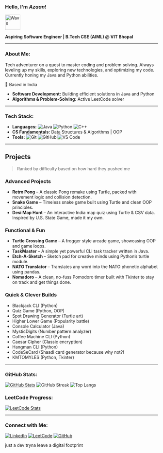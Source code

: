 ### Hello, I'm ***Azaan***!  
<p align="left">
  <img src="https://camo.githubusercontent.com/fa3b9292d0f2bfe0e30c0d8b0e0fb7ad611ffdf5452a610f621dbf137c3f5a5c/68747470733a2f2f656d6f6a69732e736c61636b6d6f6a69732e636f6d2f656d6f6a69732f696d616765732f313537373330353530352f373337332f68616e645f776176652e6769663f31353737333035353035" alt="Wave" width="50">
</p>

**Aspiring Software Engineer | B.Tech CSE (AIML) @ VIT Bhopal**

---

### About Me:
Tech adventurer on a quest to master coding and problem solving. Always leveling up my skills, exploring new technologies, and optimizing my code. Currently honing my Java and Python abilities.

📍 Based in India
- **Software Development:** Building efficient solutions in Java and Python
- **Algorithms & Problem-Solving:** Active LeetCode solver

---

### Tech Stack:
- **Languages:** ![Java](https://img.shields.io/badge/-Java-orange?style=flat&logo=java) ![Python](https://img.shields.io/badge/-Python-blue?style=flat&logo=python) ![C++](https://img.shields.io/badge/-C++-00599C?style=flat&logo=c%2B%2B)
- **CS Fundamentals:** Data Structures & Algorithms | OOP
- **Tools:** ![Git](https://img.shields.io/badge/-Git-black?style=flat&logo=git) ![GitHub](https://img.shields.io/badge/-GitHub-181717?style=flat&logo=github) ![VS Code](https://img.shields.io/badge/-VS%20Code-007ACC?style=flat&logo=visual-studio-code)

---

## Projects

> Ranked by difficulty based on how hard they pushed me

### Advanced Projects

* **Retro Pong** – A classic Pong remake using Turtle, packed with movement logic and collision detection.
* **Snake Game** – Timeless snake game built using Turtle and clean OOP principles.
* **Desi Map Hunt** – An interactive India map quiz using Turtle & CSV data. Inspired by U.S. State Game, made it my own.

### Functional & Fun

* **Turtle Crossing Game** – A frogger style arcade game, showcasing OOP and game loops.
* **TaskMaster** – A simple yet powerful CLI task tracker written in Java.
* **Etch-A-Sketch** – Sketch pad for creative minds using Python’s turtle module.
* **NATO Translator** – Translates any word into the NATO phonetic alphabet using pandas.
* **Nomadoro** – A clean, no-fuss Pomodoro timer built with Tkinter to stay on track and get things done.

### Quick & Clever Builds

* Blackjack CLI (Python)
* Quiz Game (Python, OOP)
* Spot Drawing Generator (Turtle art)
* Higher Lower Game (Popularity battle)
* Console Calculator (Java)
* MysticDigits (Number pattern analyzer)
* Coffee Machine CLI (Python)
* Caesar Cipher (Classic encryption)
* Hangman CLI (Python)
* CodeSeCard (Shaadi card generator because why not?)
* KMTOMYLES (Python, Tkinter)

---

### GitHub Stats:
[![GitHub Stats](https://github-readme-stats.vercel.app/api?username=NomadBeetle&show_icons=true&theme=radical)](https://github-readme-stats.vercel.app/api?username=NomadBeetle&cache_seconds=86400
)
![GitHub Streak](https://github-readme-streak-stats.herokuapp.com/?user=NomadBeetle&theme=dark&hide_border=true)
![Top Langs](https://github-readme-stats.vercel.app/api/top-langs/?username=NomadBeetle&layout=compact&theme=radical)


### LeetCode Progress:
[![LeetCode Stats](https://leetcard.jacoblin.cool/NomadBeetle?theme=dark&font=Karma&ext=contest)](https://leetcode.com/NomadBeetle/)

---

### Connect with Me:
[![LinkedIn](https://img.shields.io/badge/-LinkedIn-blue?style=flat&logo=linkedin)](https://www.linkedin.com/in/azaan-ahmed-a738b4332/)
[![LeetCode](https://img.shields.io/badge/-LeetCode-orange?style=flat&logo=leetcode)](https://leetcode.com/u/NomadBeetle/)
[![GitHub](https://img.shields.io/badge/-GitHub-black?style=flat&logo=github)](https://github.com/NomadBeetle)

just a dev tryna leave a digital footprint 
